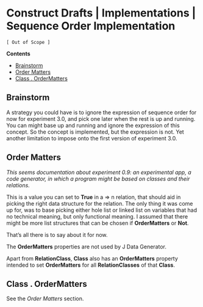 Construct Drafts | Implementations | Sequence Order Implementation
==================================================================

`[ Out of Scope ]`

__Contents__

- [Brainstorm](#brainstorm)
- [Order Matters](#order-matters)
- [Class . OrderMatters](#class--ordermatters)

## Brainstorm

A strategy you could have is to ignore the expression of sequence order for now for experiment 3.0, and pick one later when the rest is up and running. You can might base up and running and ignore the expression of this concept. So the concept is implemented, but the expression is not. Yet another limitation to impose onto the first version of experiment 3.0.

## Order Matters

*This seems documentation about experiment 0.9: an experimental app, a code generator, in which a program might be based on classes and their relations.*

This is a value you can set to __True__ in a => n relation, that should aid in picking the right data structure for the relation. The only thing it was come up for, was to base picking either hole list or linked list on variables that had no technical meaning, but only functional meaning. I assumed that there might be more list structures that can be chosen if __OrderMatters__ or __Not__.

That’s all there is to say about it for now.

The __OrderMatters__ properties are not used by J Data Generator.

Apart from __RelationClass__, __Class__ also has an __OrderMatters__ property intended to set __OrderMatters__ for all __RelationClasses__ of that __Class__.

## Class . OrderMatters

See the *Order Matters* section.